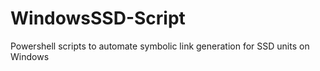 # WindowsSSD-Script
Powershell scripts to automate symbolic link generation for SSD units on Windows
